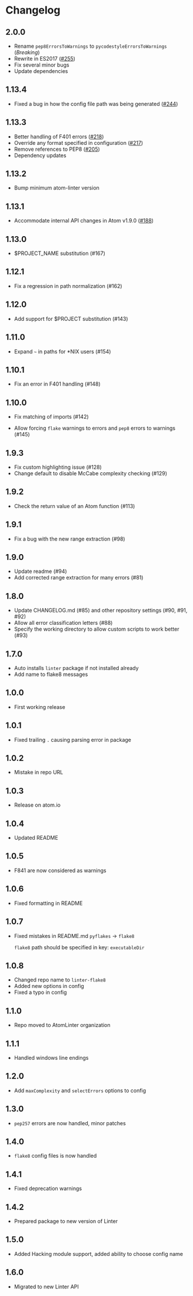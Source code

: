 # Changelog

## 2.0.0

*   Rename `pep8ErrorsToWarnings` to `pycodestyleErrorsToWarnings` (*Breaking*)
*   Rewrite in ES2017 ([#255](https://github.com/AtomLinter/linter-flake8/pull/255))
*   Fix several minor bugs
*   Update dependencies

## 1.13.4

*   Fixed a bug in how the config file path was being generated ([#244](https://github.com/AtomLinter/linter-flake8/pull/244))

## 1.13.3

*   Better handling of F401 errors ([#218](https://github.com/AtomLinter/linter-flake8/pull/218))
*   Override any format specified in configuration ([#217](https://github.com/AtomLinter/linter-flake8/pull/217))
*   Remove references to PEP8 ([#205](https://github.com/AtomLinter/linter-flake8/pull/205))
*   Dependency updates

## 1.13.2

*   Bump minimum atom-linter version

## 1.13.1

*   Accommodate internal API changes in Atom v1.9.0 ([#188](https://github.com/AtomLinter/linter-flake8/pull/188))

## 1.13.0

*   $PROJECT_NAME substitution (#167)

## 1.12.1

*   Fix a regression in path normalization (#162)

## 1.12.0

*   Add support for $PROJECT substitution (#143)

## 1.11.0

*   Expand `~` in paths for \*NIX users (#154)

## 1.10.1

*   Fix an error in F401 handling (#148)

## 1.10.0

*   Fix matching of imports (#142)

*   Allow forcing `flake` warnings to errors and `pep8` errors to
    warnings (#145)

## 1.9.3

*   Fix custom highlighting issue (#128)
*   Change default to disable McCabe complexity checking (#129)

## 1.9.2

*   Check the return value of an Atom function (#113)

## 1.9.1

*   Fix a bug with the new range extraction (#98)

## 1.9.0

*   Update readme (#94)
*   Add corrected range extraction for many errors (#81)

## 1.8.0

*   Update CHANGELOG.md (#85) and other repository settings (#90, #91, #92)
*   Allow all error classification letters (#88)
*   Specify the working directory to allow custom scripts to work better (#93)

## 1.7.0

*   Auto installs `linter` package if not installed already
*   Add name to flake8 messages

## 1.0.0

*   First working release

## 1.0.1

*   Fixed trailing `.` causing parsing error in package

## 1.0.2

*   Mistake in repo URL

## 1.0.3

*   Release on atom.io

## 1.0.4

*   Updated README

## 1.0.5

*   F841 are now considered as warnings

## 1.0.6

*   Fixed formatting in README

## 1.0.7

*   Fixed mistakes in README.md `pyflakes` -> `flake8`

    `flake8` path should be specified in key: `executableDir`

## 1.0.8

*   Changed repo name to `linter-flake8`
*   Added new options in config
*   Fixed a typo in config

## 1.1.0

*   Repo moved to AtomLinter organization

## 1.1.1

*   Handled windows line endings

## 1.2.0

*   Add `maxComplexity` and `selectErrors` options to config

## 1.3.0

*   `pep257` errors are now handled, minor patches

## 1.4.0

*   `flake8` config files is now handled

## 1.4.1

*   Fixed deprecation warnings

## 1.4.2

*   Prepared package to new version of Linter

## 1.5.0

*   Added Hacking module support, added ability to choose config name

## 1.6.0

*   Migrated to new Linter API
